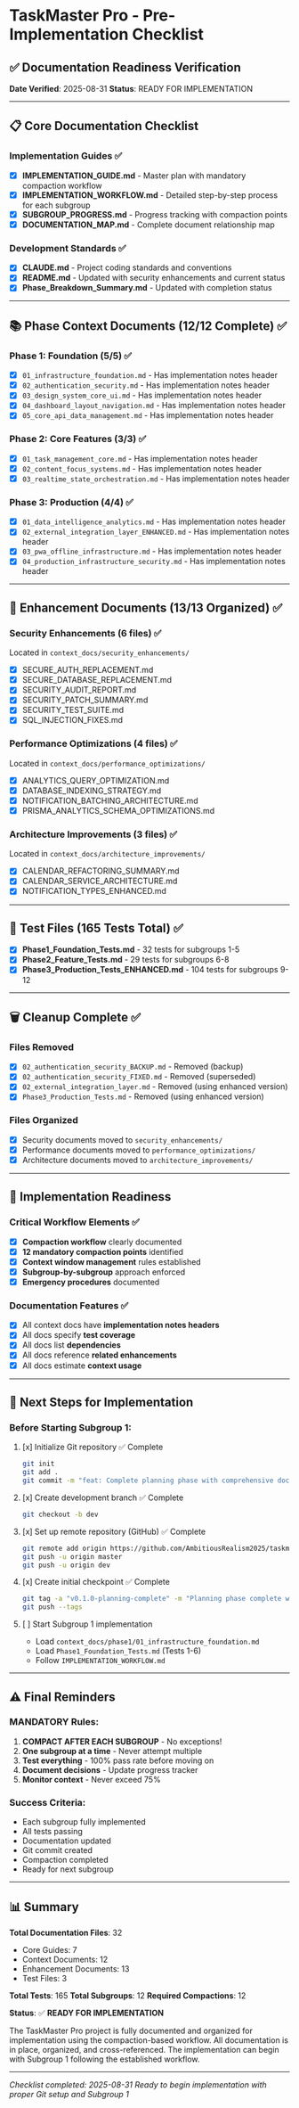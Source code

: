 # TaskMaster Pro - Pre-Implementation Checklist

## ✅ Documentation Readiness Verification

**Date Verified**: 2025-08-31
**Status**: READY FOR IMPLEMENTATION

---

## 📋 Core Documentation Checklist

### Implementation Guides ✅
- [x] **IMPLEMENTATION_GUIDE.md** - Master plan with mandatory compaction workflow
- [x] **IMPLEMENTATION_WORKFLOW.md** - Detailed step-by-step process for each subgroup
- [x] **SUBGROUP_PROGRESS.md** - Progress tracking with compaction points
- [x] **DOCUMENTATION_MAP.md** - Complete document relationship map

### Development Standards ✅
- [x] **CLAUDE.md** - Project coding standards and conventions
- [x] **README.md** - Updated with security enhancements and current status
- [x] **Phase_Breakdown_Summary.md** - Updated with completion status

---

## 📚 Phase Context Documents (12/12 Complete) ✅

### Phase 1: Foundation (5/5) ✅
- [x] `01_infrastructure_foundation.md` - Has implementation notes header
- [x] `02_authentication_security.md` - Has implementation notes header
- [x] `03_design_system_core_ui.md` - Has implementation notes header
- [x] `04_dashboard_layout_navigation.md` - Has implementation notes header
- [x] `05_core_api_data_management.md` - Has implementation notes header

### Phase 2: Core Features (3/3) ✅
- [x] `01_task_management_core.md` - Has implementation notes header
- [x] `02_content_focus_systems.md` - Has implementation notes header
- [x] `03_realtime_state_orchestration.md` - Has implementation notes header

### Phase 3: Production (4/4) ✅
- [x] `01_data_intelligence_analytics.md` - Has implementation notes header
- [x] `02_external_integration_layer_ENHANCED.md` - Has implementation notes header
- [x] `03_pwa_offline_infrastructure.md` - Has implementation notes header
- [x] `04_production_infrastructure_security.md` - Has implementation notes header

---

## 🔧 Enhancement Documents (13/13 Organized) ✅

### Security Enhancements (6 files) ✅
Located in `context_docs/security_enhancements/`
- [x] SECURE_AUTH_REPLACEMENT.md
- [x] SECURE_DATABASE_REPLACEMENT.md
- [x] SECURITY_AUDIT_REPORT.md
- [x] SECURITY_PATCH_SUMMARY.md
- [x] SECURITY_TEST_SUITE.md
- [x] SQL_INJECTION_FIXES.md

### Performance Optimizations (4 files) ✅
Located in `context_docs/performance_optimizations/`
- [x] ANALYTICS_QUERY_OPTIMIZATION.md
- [x] DATABASE_INDEXING_STRATEGY.md
- [x] NOTIFICATION_BATCHING_ARCHITECTURE.md
- [x] PRISMA_ANALYTICS_SCHEMA_OPTIMIZATIONS.md

### Architecture Improvements (3 files) ✅
Located in `context_docs/architecture_improvements/`
- [x] CALENDAR_REFACTORING_SUMMARY.md
- [x] CALENDAR_SERVICE_ARCHITECTURE.md
- [x] NOTIFICATION_TYPES_ENHANCED.md

---

## 🧪 Test Files (165 Tests Total) ✅

- [x] **Phase1_Foundation_Tests.md** - 32 tests for subgroups 1-5
- [x] **Phase2_Feature_Tests.md** - 29 tests for subgroups 6-8
- [x] **Phase3_Production_Tests_ENHANCED.md** - 104 tests for subgroups 9-12

---

## 🗑️ Cleanup Complete ✅

### Files Removed
- [x] `02_authentication_security_BACKUP.md` - Removed (backup)
- [x] `02_authentication_security_FIXED.md` - Removed (superseded)
- [x] `02_external_integration_layer.md` - Removed (using enhanced version)
- [x] `Phase3_Production_Tests.md` - Removed (using enhanced version)

### Files Organized
- [x] Security documents moved to `security_enhancements/`
- [x] Performance documents moved to `performance_optimizations/`
- [x] Architecture documents moved to `architecture_improvements/`

---

## 🎯 Implementation Readiness

### Critical Workflow Elements ✅
- [x] **Compaction workflow** clearly documented
- [x] **12 mandatory compaction points** identified
- [x] **Context window management** rules established
- [x] **Subgroup-by-subgroup** approach enforced
- [x] **Emergency procedures** documented

### Documentation Features ✅
- [x] All context docs have **implementation notes headers**
- [x] All docs specify **test coverage**
- [x] All docs list **dependencies**
- [x] All docs reference **related enhancements**
- [x] All docs estimate **context usage**

---

## 🚀 Next Steps for Implementation

### Before Starting Subgroup 1:
1. [x] Initialize Git repository ✅ Complete
   ```bash
   git init
   git add .
   git commit -m "feat: Complete planning phase with comprehensive documentation"
   ```

2. [x] Create development branch ✅ Complete
   ```bash
   git checkout -b dev
   ```

3. [x] Set up remote repository (GitHub) ✅ Complete
   ```bash
   git remote add origin https://github.com/AmbitiousRealism2025/taskmaster_pro.git
   git push -u origin master
   git push -u origin dev
   ```

4. [x] Create initial checkpoint ✅ Complete
   ```bash
   git tag -a "v0.1.0-planning-complete" -m "Planning phase complete with all documentation"
   git push --tags
   ```

5. [ ] Start Subgroup 1 implementation
   - Load `context_docs/phase1/01_infrastructure_foundation.md`
   - Load `Phase1_Foundation_Tests.md` (Tests 1-6)
   - Follow `IMPLEMENTATION_WORKFLOW.md`

---

## ⚠️ Final Reminders

### MANDATORY Rules:
1. **COMPACT AFTER EACH SUBGROUP** - No exceptions!
2. **One subgroup at a time** - Never attempt multiple
3. **Test everything** - 100% pass rate before moving on
4. **Document decisions** - Update progress tracker
5. **Monitor context** - Never exceed 75%

### Success Criteria:
- Each subgroup fully implemented
- All tests passing
- Documentation updated
- Git commit created
- Compaction completed
- Ready for next subgroup

---

## 📊 Summary

**Total Documentation Files**: 32
- Core Guides: 7
- Context Documents: 12
- Enhancement Documents: 13
- Test Files: 3

**Total Tests**: 165
**Total Subgroups**: 12
**Required Compactions**: 12

**Status**: ✅ **READY FOR IMPLEMENTATION**

The TaskMaster Pro project is fully documented and organized for implementation using the compaction-based workflow. All documentation is in place, organized, and cross-referenced. The implementation can begin with Subgroup 1 following the established workflow.

---

*Checklist completed: 2025-08-31*
*Ready to begin implementation with proper Git setup and Subgroup 1*